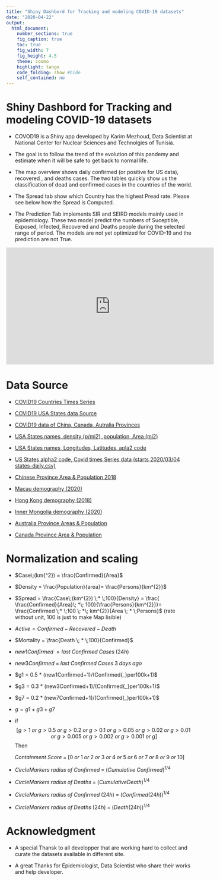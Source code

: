 ```yaml
---
title: "Shiny Dashbord for Tracking and modeling COVID-19 datasets"
date: "2020-04-22"
output:
  html_document:
    number_sections: true
    fig_caption: true
    toc: true
    fig_width: 7
    fig_height: 4.5
    theme: cosmo
    highlight: tango
    code_folding: show #hide
    self_contained: no
---
```




# Shiny Dashbord for Tracking and modeling COVID-19 datasets

* COVOD19 is a Shiny app developed by Karim Mezhoud, Data Scientist at National Center for Nuclear Sciences and Technolgies of Tunisia.

* The goal is to follow the trend of the evolution of this pandemy and estimate when it will be safe to get back to normal life.

* The map overview shows daily confirmed (or positive for US data), recovered , and deaths cases. The two tables quickly show us the classification of dead and confirmed cases in the countries of the world.

* The Spread tab show which Country has the highest Pread rate. Please see below how the Spread is Computed.

* The Prediction Tab implements SIR and SEIRD models mainly used in epidemiology. These two model predict the numbers of  Suceptible, Exposed, Infected, Recovered and Deaths people during the selected range of period. The models are not yet optimized for COVID-19 and the prediction are not True.

<iframe width="560" height="315" src="https://www.youtube.com/embed/3s4FfjMkLWQ" frameborder="0" allow="accelerometer; autoplay; encrypted-media; gyroscope; picture-in-picture" allowfullscreen></iframe>


# Data Source

- [COVID19 Countries Times Series](https://github.com/ulklc/covid19-timeseries) 

- [COVID19 USA States data Source](https://covidtracking.com/api/)

- [COVID19 data of  China, Canada, Autralia  Provinces](https://github.com/CSSEGISandData/COVID-19)

- [USA States names, density (p/mi2), population, Area (mi2)](https://worldpopulationreview.com/states/state-densities/)

- [USA States names,  Longitudes, Latitudes, apla2 code ](https://github.com/COVID19Tracking/covid-tracking-dash/blob/master/data/states.csv)

- [US States alpha2 code,  Covid times Series data (starts 2020/03/04 states-daily.csv) ](https://covidtracking.com/api/)

- [Chinese Province Area & Population 2018](http://www.citypopulation.de/en/china/cities/)

- [Macau demography (2020)](https://worldpopulationreview.com/countries/macau-population/)

- [Hong Kong demography (2018)](https://en.wikipedia.org/wiki/Hong_Kong)

- [Inner Mongolia  demography (2020)](https://www.worldometers.info/world-population/mongolia-population/)

- [Australia Province Areas & Population](https://en.wikipedia.org/wiki/States_and_territories_of_Australia)

- [Canada Province Area & Population](https://en.wikipedia.org/wiki/Provinces_and_territories_of_Canada)


# Normalization and scaling

- $Case\;(km{^2}) = \frac{Confirmed}{Area}$

- $Density = \frac{Population}{area}= \frac{Persons}{km^{2}}$

- $Spread = \frac{Case\;(km^{2}) \;* \;100}{Density} = \frac{ \frac{Confirmed}{Area}\; *\; 100}{\frac{Persons}{km^{2}}}= \frac{Confirmed \;* \;100 \; *\; km^{2}}{Area \; * \;Persons}$ (rate without unit, 100 is just to make Map lisible)

- $Active = Confirmed \;- \;Recovered\; -\; Death$

- $Mortality = \frac{Death \; * \;100}{Confirmed}$

- $new1Confirmed \;=  last \;Confirmed \;Cases \;(24h)$

- $new3Confirmed \;= \;last \;Confirmed \;Cases \;3 \;days \;ago$

- $g1 = 0.5 * (new1Confirmed+1)/(Confirmed{_}per100k+1)$ 

- $g3 = 0.3 * (new3Confirmed+1)/(Confirmed{_}per100k+1)$

- $g7 = 0.2 * (new7Confirmed+1)/(Confirmed{_}per100k+1)$

- $g = g1 + g3 + g7$

- if $$[g>1 \;or\; g>0.5 \;or\; g>0.2 \;or\; g>0.1 \;or\; g>0.05 \;or\; g>0.02 \;or\; g>0.01 \;or\; g>0.005 \;or\; g>0.002 \;or\; g>0.001 \;or\; g]$$ Then 

$$Containment\; Score\; = \;[0\;or\;1\;or\;2\;or\;3\;or\;4\;or\;5\;or\;6\;or\;7\;or\;8\;or\;9\;or\;10]$$ 

- $CircleMarkers \;radius\; of\; Confirmed\; = \;(Cumulative \;Confirmed)^{1/4}$ 

- $CircleMarkers \;radius \;of \;Deaths \;= \;(Cumulative Death)^{1/4}$ 

- $CircleMarkers \;radius \;of \;Confirmed \;(24h) \;= \;(Confirmed (24h))^{1/4}$ 

- $CircleMarkers \;radius \;of \;Deaths \;(24h) \;= \;(Death (24h))^{1/4}$ 

# Acknowledgment

* A special Thansk to all developper that are working hard to collect and curate the datasets available in different site.

* A great Thanks for Epidemiologist, Data Scientist who share their works and help developer.

